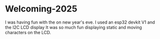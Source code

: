# Welcoming-2025
I was having fun with the on new year's eve.
I  used an esp32 devkit V1 and the I2C LCD display
It was so much fun displaying static and moving characters on the LCD.
